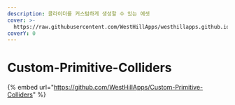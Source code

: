 ```yaml
---
description: 콜라이더를 커스텀하게 생성할 수 있는 에셋
cover: >-
  https://raw.githubusercontent.com/WestHillApps/westhillapps.github.io/master/res/custom-primitive-colliders_cone_collider_01.gif
coverY: 0
---
```


# Custom-Primitive-Colliders

{% embed url="https://github.com/WestHillApps/Custom-Primitive-Colliders" %}
